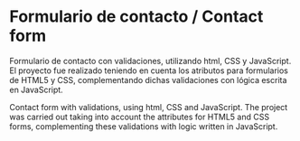 # Formulario de contacto / Contact form
Formulario de contacto  con  validaciones, utilizando  html, CSS y JavaScript. 
El proyecto fue realizado teniendo en cuenta los atributos para formularios de HTML5 y CSS, complementando dichas validaciones con lógica escrita en JavaScript.

Contact form with validations, using html, CSS and JavaScript.
The project was carried out taking into account the attributes for HTML5 and CSS forms, complementing these validations with logic written in JavaScript.
